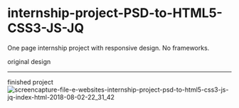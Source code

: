 # internship-project-PSD-to-HTML5-CSS3-JS-JQ
One page internship project with responsive design. No frameworks.


original design

--------------

finished project
![screencapture-file-e-websites-internship-project-psd-to-html5-css3-js-jq-index-html-2018-08-02-22_31_42](https://user-images.githubusercontent.com/38791036/43609382-1d728d2c-96a4-11e8-974c-bfc3e1e798fd.jpg)
